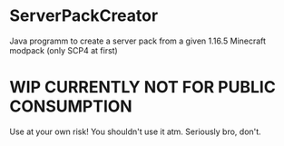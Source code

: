 # ServerPackCreator
Java programm to create a server pack from a given 1.16.5 Minecraft modpack (only SCP4 at first)

# WIP CURRENTLY NOT FOR PUBLIC CONSUMPTION
Use at your own risk! You shouldn't use it atm.
Seriously bro, don't.
